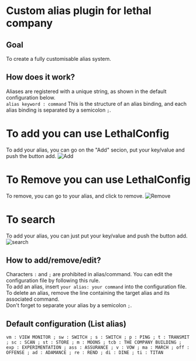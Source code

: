 # Custom alias plugin for lethal company

## Goal

To create a fully customisable alias system.

## How does it work?

Aliases are registered with a unique string, as shown in the default configuration below.  
```alias keyword : command``` This is the structure of an alias binding, and each alias binding is separated by a semicolon ```;```.

# To add you can use LethalConfig

To add your alias, you can go on the "Add" secion, put your key/value and push the button add.
![Add](https://github.com/FlaveFlav20/AliasPlugin-Lethal-Company/blob/main/gifs/add.gif?raw=true)

# To Remove you can use LethalConfig

To remove, you can go to your alias, and click to remove.
![Remove](https://github.com/FlaveFlav20/AliasPlugin-Lethal-Company/blob/main/gifs/remove.gif?raw=true)

# To search

To add your alias, you can just put your key/value and push the button add.
![search](https://github.com/FlaveFlav20/AliasPlugin-Lethal-Company/blob/main/gifs/search.gif?raw=true)

## How to add/remove/edit?

Characters ```:``` and ```;``` are prohibited in alias/command. You can edit the configuration file by following this rule.  
To add an alias, insert ```your alias: your command``` into the configuration file.  
To delete an alias, remove the line containing the target alias and its associated command.  
Don't forget to separate your alias by a semicolon ```;```.

## Default configuration (List alias)

```vm : VIEW MONITOR ; sw : SWITCH ; s : SWITCH ; p : PING ; t : TRANSMIT ; sc : SCAN ; st : STORE ; m : MOONS ; tcb : THE COMPANY BUILDING ; exp : EXPERIMENTATION ; ass : ASSURANCE ; v : VOW ; ma : MARCH ; off : OFFENSE ; ad : ADAMANCE ; re : REND ; di : DINE ; ti : TITAN```
